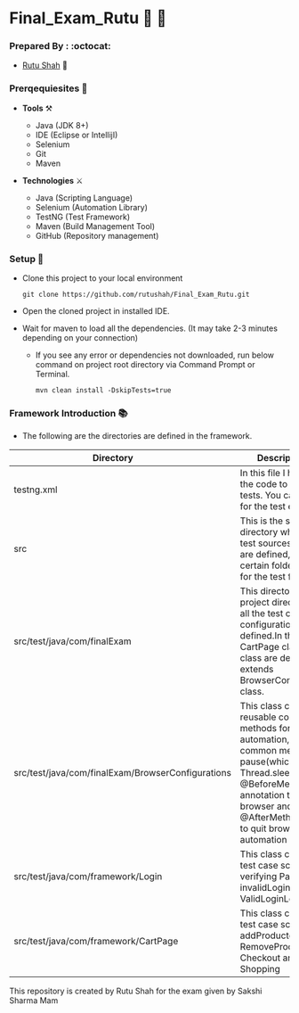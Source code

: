 # Final_Exam_Rutu :robot: :robot:

### Prepared By : :octocat:
- [Rutu Shah](#) :girl:

### Prerqequiesites :open_book:

- **Tools** :hammer_and_pick:
    - Java (JDK 8+)
    - IDE (Eclipse or IntellijI)
    - Selenium
    - Git
    - Maven

- **Technologies** :crossed_swords:
    - Java (Scripting Language)
    - Selenium (Automation Library)
    - TestNG (Test Framework)
    - Maven (Build Management Tool)
    - GitHub (Repository management)

### Setup :notebook_with_decorative_cover:

- Clone this project to your local environment

    `git clone https://github.com/rutushah/Final_Exam_Rutu.git`

- Open the cloned project in installed IDE.
- Wait for maven to load all the dependencies. (It may take 2-3 minutes depending on your connection)
    - If you see any error or dependencies not downloaded, run below command on project root directory via Command Prompt or Terminal.

      `mvn clean install -DskipTests=true`
### Framework Introduction :books:
- The following are the directories are defined in the framework.


| Directory        |Description           | 
| ------------- |---------------|
| testng.xml | In this file I have added the code to execute the tests. You can run this file for the test execution.      | 
| src | This is the source directory where all the test sources and classes are defined, src has a certain folder hierarchy for the test framework.|
|src/test/java/com/finalExam| This directory is test project directory where all the test cases and it's configurations are defined.In this directory CartPage class and Login class are defined which extends BrowserConfiguration class.|
|src/test/java/com/finalExam/BrowserConfigurations| This class contains all the reusable common methods for the web automation, it contains common methods like pause(which is Thread.sleep(1000)), @BeforeMethod annotation to launch browser and @AfterMethod annotation to quit browser in automation|
|src/test/java/com/framework/Login| This class contains the test case scripts for verifying PageTitle, invalidLogin and ValidLoginLogout.|
|src/test/java/com/framework/CartPage|This class contains the test case scripts for addProductoCarts, RemoveProductFromCart, Checkout and Continue Shopping|


This repository is created by Rutu Shah for the exam given by Sakshi Sharma Mam
